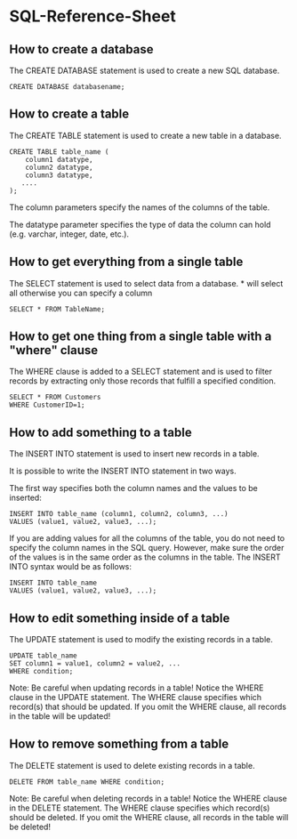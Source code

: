 # SQL-Reference-Sheet

## How to create a database

The CREATE DATABASE statement is used to create a new SQL database.

`CREATE DATABASE databasename;`

## How to create a table

The CREATE TABLE statement is used to create a new table in a database.

```
CREATE TABLE table_name (
    column1 datatype,
    column2 datatype,
    column3 datatype,
   ....
);
```

The column parameters specify the names of the columns of the table.

The datatype parameter specifies the type of data the column can hold (e.g. varchar, integer, date, etc.).

## How to get everything from a single table

The SELECT statement is used to select data from a database. \* will select all otherwise you can specify a column

`SELECT * FROM TableName;`

## How to get one thing from a single table with a "where" clause

The WHERE clause is added to a SELECT statement and is used to filter records by extracting only those records that fulfill a specified condition.

```
SELECT * FROM Customers
WHERE CustomerID=1;
```

## How to add something to a table

The INSERT INTO statement is used to insert new records in a table.

It is possible to write the INSERT INTO statement in two ways.

The first way specifies both the column names and the values to be inserted:

```
INSERT INTO table_name (column1, column2, column3, ...)
VALUES (value1, value2, value3, ...);
```

If you are adding values for all the columns of the table, you do not need to specify the column names in the SQL query. However, make sure the order of the values is in the same order as the columns in the table. The INSERT INTO syntax would be as follows:

```
INSERT INTO table_name
VALUES (value1, value2, value3, ...);
```

## How to edit something inside of a table

The UPDATE statement is used to modify the existing records in a table.

```
UPDATE table_name
SET column1 = value1, column2 = value2, ...
WHERE condition;
```

Note: Be careful when updating records in a table! Notice the WHERE clause in the UPDATE statement. The WHERE clause specifies which record(s) that should be updated. If you omit the WHERE clause, all records in the table will be updated!

## How to remove something from a table

The DELETE statement is used to delete existing records in a table.

```
DELETE FROM table_name WHERE condition;
```

Note: Be careful when deleting records in a table! Notice the WHERE clause in the DELETE statement. The WHERE clause specifies which record(s) should be deleted. If you omit the WHERE clause, all records in the table will be deleted!
